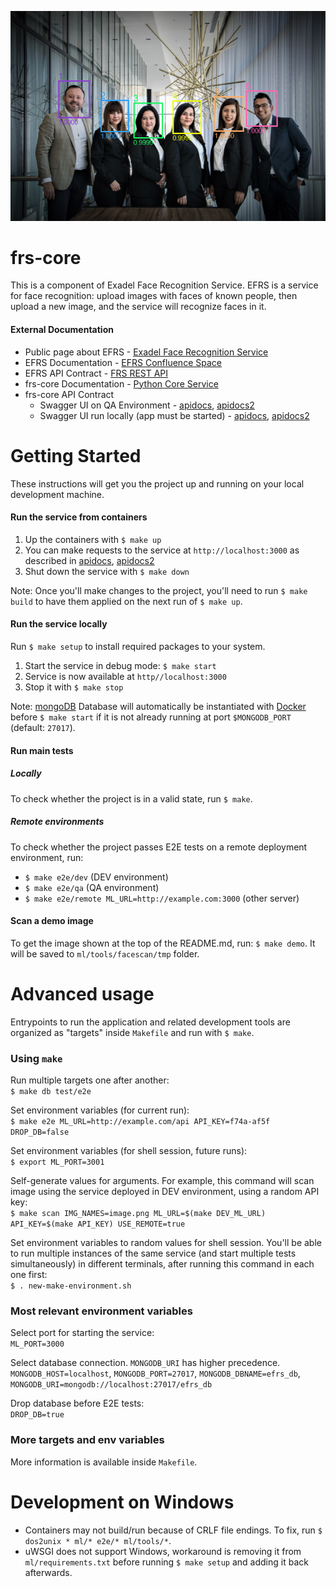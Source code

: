 ![Example output image](./sample_images/readme_example.png)
# frs-core
This is a component of Exadel Face Recognition Service. EFRS is a service for face recognition: upload images with faces of known people, then upload a new image, and the service will recognize faces in it.

#### External Documentation
- Public page about EFRS - [Exadel Face Recognition Service](https://confluence.exadel.com/display/KC/Exadel+Face+Recognition+Service)
- EFRS Documentation - [EFRS Confluence Space](https://confluence.exadel.com/display/EFRS/Exadel+FRS+Home)
- EFRS API Contract - [FRS REST API](https://confluence.exadel.com/display/KC/FRS+REST+API)
- frs-core Documentation - [Python Core Service](https://confluence.exadel.com/display/EFRS/Python+Core+Service)
- frs-core API Contract
    - Swagger UI on QA Environment - [apidocs](http://qa.frs.exadel.by:3000/apidocs), [apidocs2](http://qa.frs.exadel.by:3000/apidocs2)
    - Swagger UI run locally (app must be started) - [apidocs](http://localhost:3000/apidocs), [apidocs2](http://localhost:3000/apidocs2)

# Getting Started
These instructions will get you the project up and running on your local development machine.

#### Run the service from containers
1. Up the containers with `$ make up`
1. You can make requests to the service at `http://localhost:3000` as described in [apidocs](http://localhost:3000/apidocs), [apidocs2](http://localhost:3000/apidocs2)
1. Shut down the service with `$ make down`

Note: Once you'll make changes to the project, you'll need to  run `$ make build` to have them applied on the next run of `$ make up`.

#### Run the service locally
Run `$ make setup` to install required packages to your system.
1. Start the service in debug mode: `$ make start`
1. Service is now available at `http//localhost:3000`
1. Stop it with `$ make stop`

Note: [mongoDB](https://www.mongodb.com/download-center/community) Database will automatically be instantiated with [Docker](https://docs.docker.com/install/linux/docker-ce/ubuntu/) before `$ make start` if it is not already running at port `$MONGODB_PORT` (default: `27017`).

#### Run main tests

##### Locally
To check whether the project is in a valid state, run `$ make`.

##### Remote environments
To check whether the project passes E2E tests on a remote deployment environment, run:

- `$ make e2e/dev` (DEV environment)
- `$ make e2e/qa` (QA environment)
- `$ make e2e/remote ML_URL=http://example.com:3000` (other server)

#### Scan a demo image

To get the image shown at the top of the README.md, run: `$ make demo`. It will be saved to `ml/tools/facescan/tmp` folder.

# Advanced usage
Entrypoints to run the application and related development tools are organized as "targets" inside `Makefile` and run with `$ make`.

### Using `make`
Run multiple targets one after another:<br>
`$ make db test/e2e`

Set environment variables (for current run):<br>
`$ make e2e ML_URL=http://example.com/api API_KEY=f74a-af5f DROP_DB=false`

Set environment variables (for shell session, future runs):<br>
`$ export ML_PORT=3001`

Self-generate values for arguments. For example, this command will scan image using the service deployed in DEV environment, using a random API key:<br>
`$ make scan IMG_NAMES=image.png ML_URL=$(make DEV_ML_URL) API_KEY=$(make API_KEY) USE_REMOTE=true`

Set environment variables to random values for shell session. You'll be able to run multiple instances of the same service (and start multiple tests simultaneously) in different terminals, after running this command in each one first:<br>
`$ . new-make-environment.sh`
 
### Most relevant environment variables
Select port for starting the service:<br>
`ML_PORT=3000`

Select database connection. `MONGODB_URI` has higher precedence.<br>
`MONGODB_HOST=localhost`,
`MONGODB_PORT=27017`,
`MONGODB_DBNAME=efrs_db`,
`MONGODB_URI=mongodb://localhost:27017/efrs_db`

Drop database before E2E tests:<br>
`DROP_DB=true`

### More targets and env variables

More information is available inside `Makefile`.

# Development on Windows
- Containers may not build/run because of CRLF file endings. To fix, run `$ dos2unix * ml/* e2e/* ml/tools/*`.
- uWSGI does not support Windows, workaround is removing it from `ml/requirements.txt` before running `$ make setup` and adding it back afterwards.
